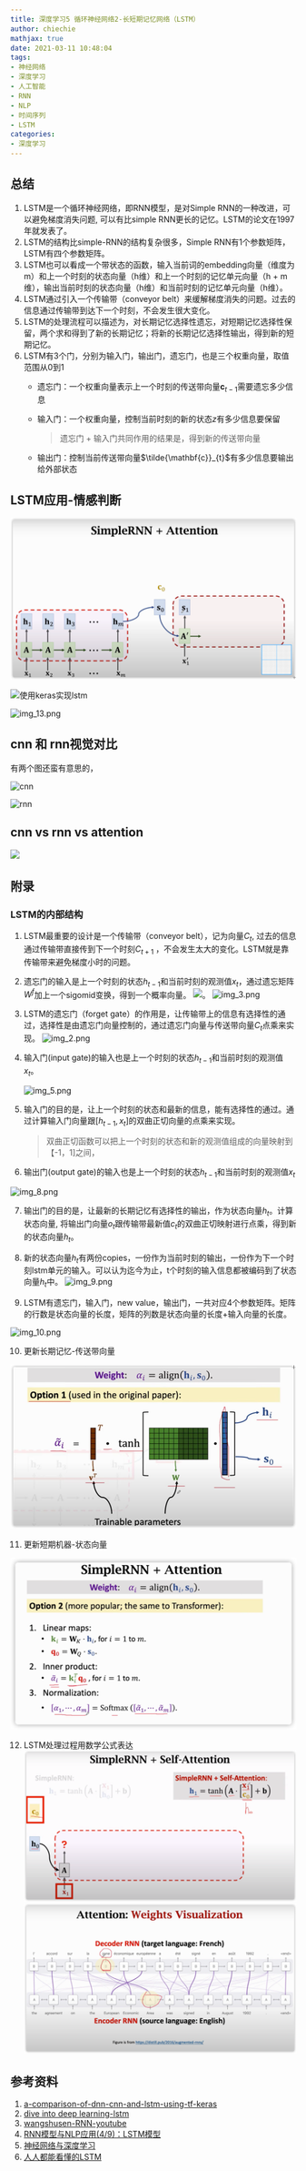 ```yaml
---
title: 深度学习5 循环神经网络2-长短期记忆网络（LSTM）
author: chiechie
mathjax: true
date: 2021-03-11 10:48:04
tags:
- 神经网络
- 深度学习
- 人工智能
- RNN
- NLP
- 时间序列
- LSTM
categories:
- 深度学习
---
```


## 总结

1. LSTM是一个循环神经网络，即RNN模型，是对Simple RNN的一种改进，可以避免梯度消失问题, 可以有比simple RNN更长的记忆。LSTM的论文在1997年就发表了。
2. LSTM的结构比simple-RNN的结构复杂很多，Simple RNN有1个参数矩阵，LSTM有四个参数矩阵。
3. LSTM也可以看成一个带状态的函数，输入当前词的embedding向量（维度为m）和上一个时刻的状态向量（h维）和上一个时刻的记忆单元向量（h + m 维），输出当前时刻的状态向量（h维）和当前时刻的记忆单元向量（h维）。
4. LSTM通过引入一个传输带（conveyor belt）来缓解梯度消失的问题。过去的信息通过传输带到达下一个时刻，不会发生很大变化。
5. LSTM的处理流程可以描述为，对长期记忆选择性遗忘，对短期记忆选择性保留，两个求和得到了新的长期记忆；将新的长期记忆选择性输出，得到新的短期记忆。
6. LSTM有3个门，分别为输入门，输出门，遗忘门，也是三个权重向量，取值范围从0到1
   - 遗忘门：一个权重向量表示上一个时刻的传送带向量$\mathbf{c}_{t-1}$需要遗忘多少信息
   - 输入门：一个权重向量，控制当前时刻的新的状态$z$有多少信息要保留
     
      > 遗忘门 + 输入门共同作用的结果是，得到新的传送带向量
     
   - 输出门：控制当前传送带向量$\tilde{\mathbf{c}}_{t}$有多少信息要输出给外部状态

## LSTM应用-情感判断

![](dl-basic2/img_3.png)

![使用keras实现lstm](./image_1212.png)

![img_13.png](./image_1213.png)


## cnn 和 rnn视觉对比

有两个图还蛮有意思的，

![cnn](https://miro.medium.com/max/3058/1*W34PwVsbTm_3EbJozaWWdA.jpeg)

![rnn](https://firebasestorage.googleapis.com/v0/b/firescript-577a2.appspot.com/o/imgs%2Fapp%2Frf_learning%2FoIsH5iVKwV.png?alt=media&token=05e8189e-dd5f-4781-910c-a46bb9fa4eaf)


## cnn vs rnn vs attention

 ![](https://firebasestorage.googleapis.com/v0/b/firescript-577a2.appspot.com/o/imgs%2Fapp%2Frf_learning%2F_n2z_XQqI2.png?alt=media&token=facfccac-e8ac-4895-a84c-7add43cd165a)


## 附录

### LSTM的内部结构

1. LSTM最重要的设计是一个传输带（conveyor belt），记为向量$C_t$, 过去的信息通过传输带直接传到下一个时刻$C_{t+1}$ ，不会发生太大的变化。LSTM就是靠传输带来避免梯度小时的问题。
2. 遗忘门的输入是上一个时刻的状态$h_{t-1}$和当前时刻的观测值$x_t$，通过遗忘矩阵$W^f$加上一个sigomid变换，得到一个概率向量。
![](./lstm.png)。
![img_3.png](image_123.png)

3. LSTM的遗忘门（forget gate）的作用是，让传输带上的信息有选择性的通过，选择性是由遗忘门向量控制的，通过遗忘门向量与传送带向量$C_t$点乘来实现。
![img_2.png](image_122.png)
4. 输入门(input gate)的输入也是上一个时刻的状态$h_{t-1}$和当前时刻的观测值$x_t$。


   ![img_5.png](image_125.png)

5. 输入门的目的是，让上一个时刻的状态和最新的信息，能有选择性的通过。通过计算输入门向量跟$[h_{t-1}, x_{t}]$的双曲正切向量的点乘来实现。
   
   > 双曲正切函数可以把上一个时刻的状态和新的观测值组成的向量映射到【-1，1]之间，
   
6. 输出门(output gate)的输入也是上一个时刻的状态$h_{t-1}$和当前时刻的观测值$x_t$

![img_8.png](image_128.png)
   
7. 输出门的目的是，让最新的长期记忆有选择性的输出，作为状态向量$h_t$。计算状态向量, 将输出门向量$o_t$跟传输带最新值$c_t$的双曲正切映射进行点乘，得到新的状态向量$h_t$。
8. 新的状态向量$h_t$有两份copies，一份作为当前时刻的输出，一份作为下一个时刻lstm单元的输入。可以认为迄今为止，t个时刻的输入信息都被编码到了状态向量$h_t$中。
![img_9.png](image_129.png)
   
9. LSTM有遗忘门，输入门，new value，输出门，一共对应4个参数矩阵。矩阵的行数是状态向量的长度，矩阵的列数是状态向量的长度+输入向量的长度。

![img_10.png](./image_1210.png)

10. 更新长期记忆-传送带向量

![](dl-basic2/img_1.png)

11. 更新短期机器-状态向量

![](dl-basic2/img_2.png)

12. LSTM处理过程用数学公式表达
![img_5.png](dl-basic2/img_5.png)
![img_4.png](dl-basic2/img_4.png)


## 参考资料
1. [a-comparison-of-dnn-cnn-and-lstm-using-tf-keras](https://towardsdatascience.com/a-comparison-of-dnn-cnn-and-lstm-using-tf-keras-2191f8c77bbe)
2. [dive into deep learning-lstm](https://zh.d2l.ai/chapter_recurrent-neural-networks/lstm.html)
3. [wangshusen-RNN-youtube](https://www.youtube.com/watch?v=Cc4ENs6BHQw&list=PLvOO0btloRnuTUGN4XqO85eKPeFSZsEqK&index=3)
4. [RNN模型与NLP应用(4/9)：LSTM模型](https://github.com/wangshusen/DeepLearning)
5. [神经网络与深度学习](https://nndl.github.io/nndl-book.pdf)
6. [人人都能看懂的LSTM](https://zhuanlan.zhihu.com/p/32085405)
